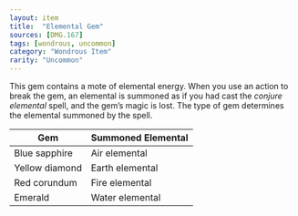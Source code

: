 ```yaml
---
layout: item
title:  "Elemental Gem"
sources: [DMG.167]
tags: [wondrous, uncommon]
category: "Wondrous Item"
rarity: "Uncommon"
---
```


This gem contains a mote of elemental energy. When you use an action to break the gem, an elemental is summoned as if you had cast the *conjure elemental* spell, and the gem’s magic is lost. The type of gem determines the elemental summoned by the spell.

Gem             | Summoned Elemental
--------------- | ------------------
Blue sapphire   | Air elemental
Yellow diamond  | Earth elemental
Red corundum    | Fire elemental
Emerald         | Water elemental